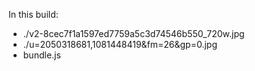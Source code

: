 In this build:

- ./v2-8cec7f1a1597ed7759a5c3d74546b550_720w.jpg
- ./u=2050318681,1081448419&fm=26&gp=0.jpg
- bundle.js
